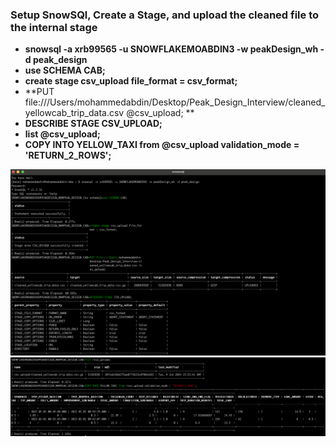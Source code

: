 ### Setup SnowSQl, Create a Stage, and upload the cleaned file to the internal stage

- **snowsql -a xrb99565 -u SNOWFLAKEMOABDIN3 -w peakDesign_wh -d peak_design**
- **use SCHEMA CAB;**
- **create stage csv_upload file_format = csv_format;**
- **PUT file:///Users/mohammedabdin/Desktop/Peak_Design_Interview/cleaned_yellowcab_trip_data.csv @csv_upload; **
- **DESCRIBE STAGE CSV_UPLOAD;**
- **list @csv_upload;**
- **COPY INTO YELLOW_TAXI from @csv_upload validation_mode = 'RETURN_2_ROWS';**


![SnowSQL_Setup(1)](https://github.com/Memmes27/Analytics_Engineering_Case_Study/blob/main/images/SnowSQL_Setup(1).png)
![SnowSQL_Setup(2)](https://github.com/Memmes27/Analytics_Engineering_Case_Study/blob/main/images/SnowSQL_Setup(2).png)


